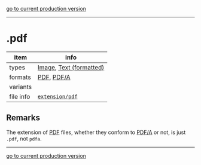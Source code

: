 [go to current production version]({{preferredFormats}})

---



# .pdf

item | info
--- | ---
types | [Image](../dataTypes/image.md), [Text (formatted)](../dataTypes/textFormatted.md)
formats | [PDF](../fileFormats/pdf.md), [PDF/A](../fileFormats/pdfa.md)
variants | 
file info | [`extension/pdf`]({{fileinfo}}/pdf)

## Remarks

The extension of [PDF](../fileFormats/pdf.md) files, whether they conform
to [PDF/A](../fileFormats/pdfa.md) or not, is just `.pdf`, not `pdfa`.



---

[go to current production version]({{preferredFormats}})
